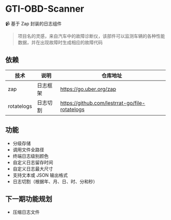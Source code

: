 # GTI-OBD-Scanner

📹️ 基于 Zap 封装的日志组件

> 项目名的灵感，来自汽车中的故障诊断仪，该部件可以监测车辆的各种性能数据，并在出现故障时生成相应的故障代码

## 依赖
| 技术         | 说明   | 仓库地址                                           |
|------------|------|------------------------------------------------|
| zap        | 日志框架 | https://go.uber.org/zap                        |
| rotatelogs | 日志切割 | https://github.com/lestrrat-go/file-rotatelogs |

## 功能
- 分级存储
- 调用文件全路径
- 终端日志级别颜色
- 自定义日志留存时间
- 自定义日志最大尺寸
- 支持文本或 JSON 输出格式
- 日志切割（根据年、月、日、时、分和秒）

## 下一期功能规划
- 压缩日志文件